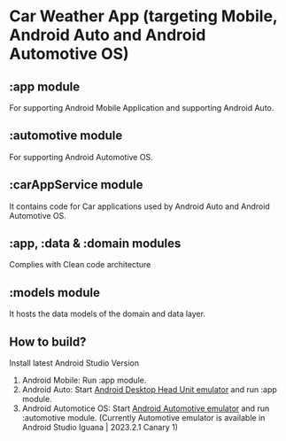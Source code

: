 # Car Weather App (targeting Mobile, Android Auto and Android Automotive OS)

## :app module
For supporting Android Mobile Application and supporting Android Auto.

## :automotive module
For supporting Android Automotive OS.

## :carAppService module
It contains code for Car applications used by Android Auto and Android Automotive OS.

## :app, :data & :domain modules 
Complies with Clean code architecture

## :models module 
It hosts the data models of the domain and data layer.

## How to build?
Install latest Android Studio Version

1. Android Mobile: Run :app module.
2. Android Auto: Start [Android Desktop Head Unit emulator](https://developer.android.com/training/cars/testing/dhu) and run :app module.
3. Android Automotice OS: Start [Android Automotive emulator](https://developer.android.com/training/cars/testing/emulator) and run :automotive module.
   (Currently Automotive emulator is available in Android Studio Iguana | 2023.2.1 Canary 1)


